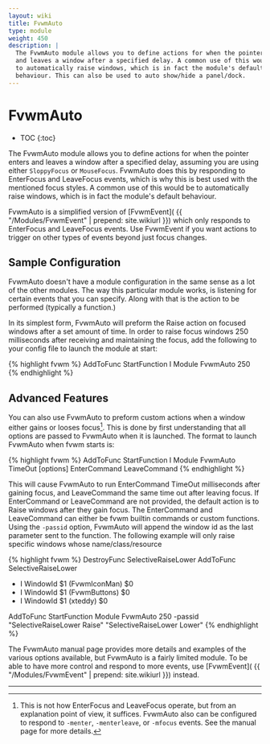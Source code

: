 ```yaml
---
layout: wiki
title: FvwmAuto
type: module
weight: 450
description: |
  The FvwmAuto module allows you to define actions for when the pointer enters
  and leaves a window after a specified delay. A common use of this would be
  to automatically raise windows, which is in fact the module's default
  behaviour. This can also be used to auto show/hide a panel/dock.
---
```

# FvwmAuto

* TOC
{:toc}

The FvwmAuto module allows you to define actions for when the pointer enters
and leaves a window after a specified delay, assuming you are using either
`SloppyFocus` or `MouseFocus`. FvwmAuto does this by responding to EnterFocus
and LeaveFocus events, which is why this is best used with the mentioned focus
styles. A common use of this would be to automatically raise windows, which is
in fact the module's default behaviour.

FvwmAuto is a simplified version of [FvwmEvent](
{{ "/Modules/FvwmEvent" | prepend: site.wikiurl }})
which only responds to EnterFocus and LeaveFocus events.
Use FvwmEvent if you want actions to trigger on other types
of events beyond just focus changes.

## Sample Configuration

FvwmAuto doesn't have a module configuration in the same sense as a lot of
the other modules.  The way this particular module works, is listening for
certain events that you can specify.  Along with that is the action to be
performed (typically a function.)

In its simplest form, FvwmAuto will preform the Raise action on focused
windows after a set amount of time. In order to raise focus windows
250 milliseconds after receiving and maintaining the focus, add the following
to your config file to launch the module at start:

{% highlight fvwm %}
AddToFunc StartFunction I Module FvwmAuto 250
{% endhighlight %}

## Advanced Features

You can also use FvwmAuto to preform custom actions when a window either
gains or looses focus[^1]. This is done by first understanding that all
options are passed to FvwmAuto when it is launched. The format to launch
FvwmAuto when fvwm starts is:

{% highlight fvwm %}
AddToFunc StartFunction I Module FvwmAuto TimeOut [options] EnterCommand LeaveCommand
{% endhighlight %}

This will cause FvwmAuto to run EnterCommand TimeOut milliseconds after gaining
focus, and LeaveCommand the same time out after leaving focus. If EnterCommand
or LeaveCommand are not provided, the default action is to Raise windows after
they gain focus. The EnterCommand and LeaveCommand can either be fvwm builtin
commands or custom functions. Using the `-passid` option, FvwmAuto will append
the window id as the last parameter sent to the function. The following example
will only raise specific windows whose name/class/resource

{% highlight fvwm %}
DestroyFunc SelectiveRaiseLower
AddToFunc SelectiveRaiseLower
+ I WindowId $1 (FvwmIconMan) $0
+ I WindowId $1 (FvwmButtons) $0
+ I WindowId $1 (xteddy) $0

AddToFunc StartFunction Module FvwmAuto 250 -passid \
"SelectiveRaiseLower Raise" "SelectiveRaiseLower Lower"
{% endhighlight %}

The FvwmAuto manual page provides more details and examples of the various
options available, but FvwmAuto is a fairly limited module. To be able to
have more control and respond to more events, use [FvwmEvent](
{{ "/Modules/FvwmEvent" | prepend: site.wikiurl }}) instead.

-------
[^1]: This is not how EnterFocus and LeaveFocus operate, but from an
      explanation point of view, it suffices. FvwmAuto also can be configured to
      respond to `-menter`, `-menterleave`, or `-mfocus` events. See the
      manual page for more details.
